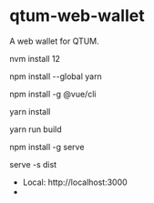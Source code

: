 # qtum-web-wallet
A web wallet for QTUM.



nvm install 12

npm install --global yarn

npm install -g @vue/cli


yarn install

yarn run build

npm install -g serve

serve -s dist
- Local:            http://localhost:3000   
- 
